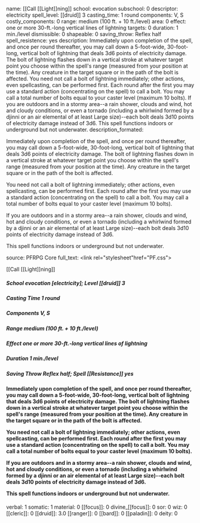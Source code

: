 name: [[Call [[Light]]ning]]
school: evocation
subschool: 0
descriptor: electricity
spell_level: [[druid]] 3
casting_time: 1 round
components: V, S
costly_components: 0
range: medium (100 ft. + 10 ft./level)
area: 0
effect: one or more 30-ft.-long vertical lines of lightning
targets: 0
duration: 1 min./level
dismissible: 0
shapeable: 0
saving_throw: Reflex half
spell_resistence: yes
description: Immediately upon completion of the spell, and once per round thereafter, you may call down a 5-foot-wide, 30-foot-long, vertical bolt of lightning that deals 3d6 points of electricity damage. The bolt of lightning flashes down in a vertical stroke at whatever target point you choose within the spell's range (measured from your position at the time). Any creature in the target square or in the path of the bolt is affected.  You need not call a bolt of lightning immediately; other actions, even spellcasting, can be performed first. Each round after the first you may use a standard action (concentrating on the spell) to call a bolt. You may call a total number of bolts equal to your caster level (maximum 10 bolts).  If you are outdoors and in a stormy area--a rain shower, clouds and wind, hot and cloudy conditions, or even a tornado (including a whirlwind formed by a djinni or an air elemental of at least Large size)--each bolt deals 3d10 points of electricity damage instead of 3d6.  This spell functions indoors or underground but not underwater.
description_formated: <p>Immediately upon completion of the spell, and once per round thereafter, you may call down a 5-foot-wide, 30-foot-long, vertical bolt of lightning that deals 3d6 points of electricity damage. The bolt of lightning flashes down in a vertical stroke at whatever target point you choose within the spell's range (measured from your position at the time). Any creature in the target square or in the path of the bolt is affected.</p><p>You need not call a bolt of lightning immediately; other actions, even spellcasting, can be performed first. Each round after the first you may use a standard action (concentrating on the spell) to call a bolt. You may call a total number of bolts equal to your caster level (maximum 10 bolts).</p><p>If you are outdoors and in a stormy area--a rain shower, clouds and wind, hot and cloudy conditions, or even a tornado (including a whirlwind formed by a djinni or an air elemental of at least Large size)--each bolt deals 3d10 points of electricity damage instead of 3d6.</p><p>This spell functions indoors or underground but not underwater.</p>
source: PFRPG Core
full_text: <link rel="stylesheet"href="PF.css"><div class="heading"><p class="alignleft">[[Call [[Light]]ning]]</p><div style="clear: both;"></div></div><div><h5><b>School </b>evocation [electricity]; <b>Level </b>[[druid]] 3</h5><h5><b>Casting Time </b>1 round</h5><h5><b>Components </b>V, S</h5><h5><b>Range </b>medium (100 ft. + 10 ft./level)</h5><h5><b>Effect </b>one or more 30-ft.-long vertical lines of lightning</h5><h5><b>Duration </b>1 min./level</h5><h5><b>Saving Throw </b>Reflex half; <b>Spell [[Resistance]] </b>yes</h5></div><div><h4><p>Immediately upon completion of the spell, and once per round thereafter, you may call down a 5-foot-wide, 30-foot-long, vertical bolt of lightning that deals 3d6 points of electricity damage. The bolt of lightning flashes down in a vertical stroke at whatever target point you choose within the spell's range (measured from your position at the time). Any creature in the target square or in the path of the bolt is affected.</p><p>You need not call a bolt of lightning immediately; other actions, even spellcasting, can be performed first. Each round after the first you may use a standard action (concentrating on the spell) to call a bolt. You may call a total number of bolts equal to your caster level (maximum 10 bolts).</p><p>If you are outdoors and in a stormy area--a rain shower, clouds and wind, hot and cloudy conditions, or even a tornado (including a whirlwind formed by a djinni or an air elemental of at least Large size)--each bolt deals 3d10 points of electricity damage instead of 3d6.</p><p>This spell functions indoors or underground but not underwater.</p></h4></div>
verbal: 1
somatic: 1
material: 0
[[focus]]: 0
divine_[[focus]]: 0
sor: 0
wiz: 0
[[cleric]]: 0
[[druid]]: 3.0
[[ranger]]: 0
[[bard]]: 0
[[paladin]]: 0
deity: 0

